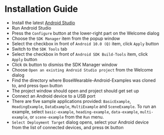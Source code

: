 # Installation Guide

* Install the latest [Android Studio](https://developer.android.com/studio/)
* Run Android Studio
* Press the `Configure` button at the lower-right part on the Welcome dialog
* Choose the `SDK Manager` item from the popup window
* Select the checkbox in front of `Android 10.0 (Q)` item, click `Apply` button
* Switch to the `SDK Tools` tab
* Select the checkbox in front of `Android SDK Build-Tools` item, click `Apply` button
* Click `Ok` button to dismiss the SDK Manager window
* Choose `Open an existing Android Studio project` from the Welcome dialog
* Find the directory where BoseWearable-Android-Examples was cloned to, and press `Open` button
* The project window should open and project should get set up
* Connect an Android device to a USB port
* There are five sample applications provided: `BasicExample`, `HeadingExample`, `DataExample`, `MultiExample` and `SceneExample`.
 To run an example, select `basic-example`, `heading-example`, `data-example`, `multi-example`, or `scene-example` from the `Run` menu.
* `Select Deployment Target` dialog opens, select your Android device from the list of connected devices, and press `OK` button
